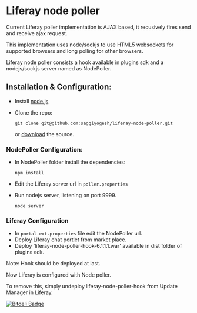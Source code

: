 Liferay node poller
===================

Current Liferay poller implementation is AJAX based, it recusively fires send and receive ajax request. 

This implementation uses node/sockjs to use HTML5 websockets for supported browsers and long polling for other browsers.

Liferay node poller consists a hook available in plugins sdk and a nodejs/sockjs server named as NodePoller.

## Installation & Configuration:
* Install [node.js](http://nodejs.org/download/) 
* Clone the repo:

    ```
    git clone git@github.com:saggiyogesh/liferay-node-poller.git
    ```
    
    or [download](https://github.com/saggiyogesh/liferay-node-poller/releases/tag/1.0) the source.
### NodePoller Configuration:
* In NodePoller folder install the dependencies:


    
    ```
    npm install   
    ```

* Edit the Liferay server url in `poller.properties`  
* Run nodejs server, listening on port 9999.

    ```
    node server 
    ```
    
### Liferay Configuration
* In `portal-ext.properties` file edit the NodePoller url.
* Deploy Liferay chat portlet from market place.
* Deploy 'liferay-node-poller-hook-6.1.1.1.war' available in dist folder of plugins sdk.

Note: Hook should be deployed at last.

Now Liferay is configured with Node poller. 

To remove this, simply undeploy liferay-node-poller-hook from Update Manager in Liferay.


[![Bitdeli Badge](https://d2weczhvl823v0.cloudfront.net/saggiyogesh/liferay-node-poller/trend.png)](https://bitdeli.com/free "Bitdeli Badge")

